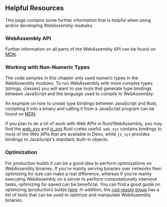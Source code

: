 ## Helpful Resources

This page contains some further information that is helpful when using and/or
developing WebAssembly modules.

### WebAssembly API

Further information on all parts of the WebAssembly API can be found on
[MDN](https://developer.mozilla.org/en-US/docs/WebAssembly).

### Working with Non-Numeric Types

The code samples in this chapter only used numeric types in the WebAssembly
modules. To run WebAssembly with more complex types (strings, classes) you will
want to use tools that generate type bindings between JavaScript and the
language used to compile to WebAssembly.

An example on how to create type bindings between JavaScript and Rust, compiling
it into a binary and calling it from a JavaScript program can be found on
[MDN](https://developer.mozilla.org/en-US/docs/WebAssembly/Rust_to_wasm).

If you plan to do a lot of work with Web APIs in Rust/WebAssembly, you may find
the [web_sys](https://rustwasm.github.io/wasm-bindgen/web-sys/index.html) and
[js_sys](https://rustwasm.github.io/wasm-bindgen/contributing/js-sys/index.html)
Rust crates useful. `web_sys` contains bindings to most of the Web APIs that are
available in Deno, while `js_sys` provides bindings to JavaScript's standard,
built-in objects.

### Optimization

For production builds it can be a good idea to perform optimizations on
WebAssembly binaries. If you're mainly serving binaries over networks then
optimizing for size can make a real difference, whereas if you're mainly
executing WebAssembly on a server to perform computationally intensive tasks,
optimizing for speed can be beneficial. You can find a good guide on optimizing
(production) builds
[here](https://rustwasm.github.io/docs/book/reference/code-size.html). In
addition, the
[rust-wasm group](https://rustwasm.github.io/docs/book/reference/tools.html) has
a list of tools that can be used to optimize and manipulate WebAssembly
binaries.
